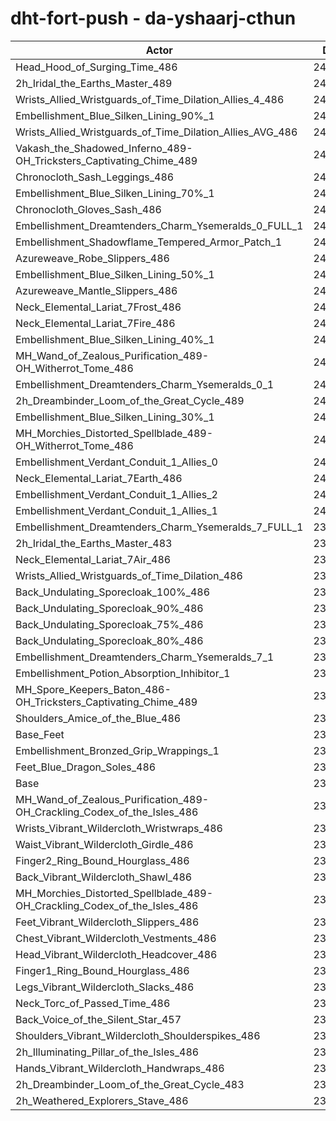 # dht-fort-push - da-yshaarj-cthun
| Actor | DPS | Increase |
|---|:---:|:---:|
|Head_Hood_of_Surging_Time_486|243420|2.01%|
|2h_Iridal_the_Earths_Master_489|243275|1.95%|
|Wrists_Allied_Wristguards_of_Time_Dilation_Allies_4_486|243013|1.84%|
|Embellishment_Blue_Silken_Lining_90%_1|242989|1.83%|
|Wrists_Allied_Wristguards_of_Time_Dilation_Allies_AVG_486|242293|1.54%|
|Vakash_the_Shadowed_Inferno_489-OH_Tricksters_Captivating_Chime_489|242220|1.50%|
|Chronocloth_Sash_Leggings_486|242177|1.49%|
|Embellishment_Blue_Silken_Lining_70%_1|242099|1.45%|
|Chronocloth_Gloves_Sash_486|241883|1.36%|
|Embellishment_Dreamtenders_Charm_Ysemeralds_0_FULL_1|241513|1.21%|
|Embellishment_Shadowflame_Tempered_Armor_Patch_1|241383|1.15%|
|Azureweave_Robe_Slippers_486|241379|1.15%|
|Embellishment_Blue_Silken_Lining_50%_1|241059|1.02%|
|Azureweave_Mantle_Slippers_486|240970|0.98%|
|Neck_Elemental_Lariat_7Frost_486|240807|0.91%|
|Neck_Elemental_Lariat_7Fire_486|240638|0.84%|
|Embellishment_Blue_Silken_Lining_40%_1|240585|0.82%|
|MH_Wand_of_Zealous_Purification_489-OH_Witherrot_Tome_486|240562|0.81%|
|Embellishment_Dreamtenders_Charm_Ysemeralds_0_1|240548|0.80%|
|2h_Dreambinder_Loom_of_the_Great_Cycle_489|240357|0.72%|
|Embellishment_Blue_Silken_Lining_30%_1|240257|0.68%|
|MH_Morchies_Distorted_Spellblade_489-OH_Witherrot_Tome_486|240235|0.67%|
|Embellishment_Verdant_Conduit_1_Allies_0|240153|0.64%|
|Neck_Elemental_Lariat_7Earth_486|240123|0.63%|
|Embellishment_Verdant_Conduit_1_Allies_2|240070|0.60%|
|Embellishment_Verdant_Conduit_1_Allies_1|240066|0.60%|
|Embellishment_Dreamtenders_Charm_Ysemeralds_7_FULL_1|239983|0.57%|
|2h_Iridal_the_Earths_Master_483|239934|0.55%|
|Neck_Elemental_Lariat_7Air_486|239782|0.48%|
|Wrists_Allied_Wristguards_of_Time_Dilation_486|239680|0.44%|
|Back_Undulating_Sporecloak_100%_486|239631|0.42%|
|Back_Undulating_Sporecloak_90%_486|239520|0.37%|
|Back_Undulating_Sporecloak_75%_486|239474|0.35%|
|Back_Undulating_Sporecloak_80%_486|239467|0.35%|
|Embellishment_Dreamtenders_Charm_Ysemeralds_7_1|239362|0.31%|
|Embellishment_Potion_Absorption_Inhibitor_1|239246|0.26%|
|MH_Spore_Keepers_Baton_486-OH_Tricksters_Captivating_Chime_489|239241|0.26%|
|Shoulders_Amice_of_the_Blue_486|239232|0.25%|
|Base_Feet|239016|0.16%|
|Embellishment_Bronzed_Grip_Wrappings_1|238794|0.07%|
|Feet_Blue_Dragon_Soles_486|238632|0.00%|
|Base|238630|0.00%|
|MH_Wand_of_Zealous_Purification_489-OH_Crackling_Codex_of_the_Isles_486|238449|-0.08%|
|Wrists_Vibrant_Wildercloth_Wristwraps_486|238325|-0.13%|
|Waist_Vibrant_Wildercloth_Girdle_486|238306|-0.14%|
|Finger2_Ring_Bound_Hourglass_486|238135|-0.21%|
|Back_Vibrant_Wildercloth_Shawl_486|238098|-0.22%|
|MH_Morchies_Distorted_Spellblade_489-OH_Crackling_Codex_of_the_Isles_486|238078|-0.23%|
|Feet_Vibrant_Wildercloth_Slippers_486|238053|-0.24%|
|Chest_Vibrant_Wildercloth_Vestments_486|237928|-0.29%|
|Head_Vibrant_Wildercloth_Headcover_486|237882|-0.31%|
|Finger1_Ring_Bound_Hourglass_486|237806|-0.35%|
|Legs_Vibrant_Wildercloth_Slacks_486|237769|-0.36%|
|Neck_Torc_of_Passed_Time_486|237743|-0.37%|
|Back_Voice_of_the_Silent_Star_457|237632|-0.42%|
|Shoulders_Vibrant_Wildercloth_Shoulderspikes_486|237497|-0.47%|
|2h_Illuminating_Pillar_of_the_Isles_486|237394|-0.52%|
|Hands_Vibrant_Wildercloth_Handwraps_486|237328|-0.55%|
|2h_Dreambinder_Loom_of_the_Great_Cycle_483|237304|-0.56%|
|2h_Weathered_Explorers_Stave_486|237145|-0.62%|
